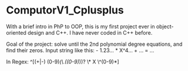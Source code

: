 # ComputorV1_Cplusplus
With a brief intro in PhP to OOP, this is my first project ever in object-oriented design and C++.
I have never coded in C++ before.

Goal of the project: solve until the 2nd polynomial degree equations, and find their zeros.
Input string like this: - 1.23... * X^4... + ... = ...

In Regex: ^[(+|-) (0-9)*(\\\.((0-9)*))? \\\* X \\\^(0-9)*] 
